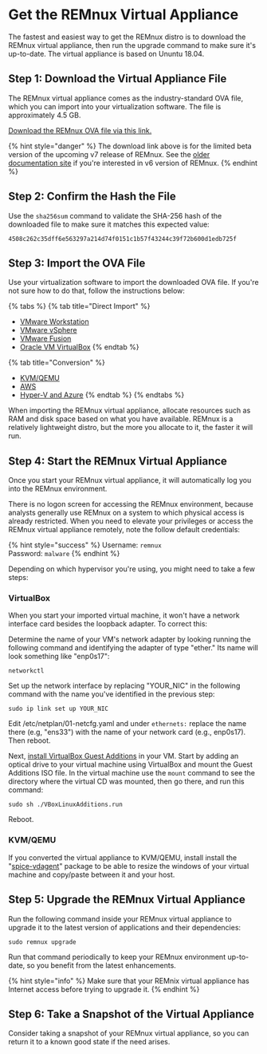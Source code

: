 # Get the REMnux Virtual Appliance

The fastest and easiest way to get the REMnux distro is to download the REMnux virtual appliance, then run the upgrade command to make sure it's up-to-date. The virtual appliance is based on Ununtu 18.04.

## Step 1: Download the Virtual Appliance File <a id="download-virtual-appliance"></a>

The REMnux virtual appliance comes as the industry-standard OVA file, which you can import into your virtualization software. The file is approximately 4.5 GB.

[Download the REMnux OVA file via this link.](https://app.box.com/s/iz2z83tuvgyzkw3fjviphogafbu81gvs)

{% hint style="danger" %}
The download link above is for the limited beta version of the upcoming v7 release of REMnux. See the [older documentation site](https://REMnux.org/docs) if you're interested in v6 version of REMnux.
{% endhint %}

## Step 2: Confirm the Hash the File <a id="confirm-hash"></a>

Use the `sha256sum` command to validate the SHA-256 hash of the downloaded file to make sure it matches this expected value:

```text
4508c262c35dff6e563297a214d74f0151c1b57f43244c39f72b600d1edb725f
```

## Step 3: Import the OVA File <a id="import-ova-file"></a>

Use your virtualization software to import the downloaded OVA file. If you're not sure how to do that, follow the instructions below:

{% tabs %}
{% tab title="Direct Import" %}
* [VMware Workstation](https://docs.vmware.com/en/VMware-Workstation-Pro/15.0/com.vmware.ws.using.doc/GUID-DDCBE9C0-0EC9-4D09-8042-18436DA62F7A.html?hWord=N4IghgNiBcIJYFsAOB7ATgFwAQoG5hAF8g)
* [VMware vSphere](https://docs.vmware.com/en/VMware-vSphere/7.0/com.vmware.vsphere.vm_admin.doc/GUID-17BEDA21-43F6-41F4-8FB2-E01D275FE9B4.html)
* [VMware Fusion](https://docs.vmware.com/en/VMware-Fusion/11/com.vmware.fusion.using.doc/GUID-275EF202-CF74-43BF-A9E9-351488E16030.html)
* [Oracle VM VirtualBox](https://docs.oracle.com/cd/E26217_01/E26796/html/qs-import-vm.html)
{% endtab %}

{% tab title="Conversion" %}
* [KVM/QEMU](https://blog.ricosharp.com/posts/2019/Converting-ova-file-to-qcow2)
* [AWS](https://docs.aws.amazon.com/vm-import/latest/userguide/vmimport-image-import.html)
* [Hyper-V and Azure](https://docs.microsoft.com/en-us/previous-versions/windows/it-pro/windows-server-2012-R2-and-2012/dn873998%28v=ws.11%29?redirectedfrom=MSDN)
{% endtab %}
{% endtabs %}

When importing the REMnux virtual appliance, allocate resources such as RAM and disk space based on what you have available. REMnux is a relatively lightweight distro, but the more you allocate to it, the faster it will run.

## Step 4: Start the REMnux Virtual Appliance

Once you start your REMnux virtual appliance, it will automatically log you into the REMnux environment.

There is no logon screen for accessing the REMnux environment, because analysts generally use REMnux on a system to which physical access is already restricted. When you need to elevate your privileges or access the REMnux virtual appliance remotely, note the follow default credentials:

{% hint style="success" %}
Username: `remnux`  
Password: `malware`
{% endhint %}

Depending on which hypervisor you're using, you might need to take a few steps:

### VirtualBox

When you start your imported virtual machine, it won't have a network interface card besides the loopback adapter. To correct this:

Determine the name of your VM's network adapter by looking running the following command and identifying the adapter of type "ether." Its name will look something like "enp0s17":

```text
networkctl
```

Set up the network interface by replacing "YOUR\_NIC" in the following command with the name you've identified in the previous step:

```text
sudo ip link set up YOUR_NIC
```

Edit /etc/netplan/01-netcfg.yaml and under `ethernets:` replace the name there \(e.g, "ens33"\) with the name of your network card \(e.g., enp0s17\). Then reboot.

Next, [install VirtualBox Guest Additions](https://linuxize.com/post/how-to-install-virtualbox-guest-additions-in-ubuntu/) in your VM. Start by adding an optical drive to your virtual machine using VirtualBox and mount the Guest Additions ISO file. In the virtual machine use the `mount` command to see the directory where the virtual CD was mounted, then go there, and run this command:

```text
sudo sh ./VBoxLinuxAdditions.run
```

Reboot.

### KVM/QEMU

If you converted the virtual appliance to KVM/QEMU, install install the "[spice-vdagent](http://manpages.ubuntu.com/manpages/cosmic/man1/spice-vdagent.1.html)" package to be able to resize the windows of your virtual machine and copy/paste between it and your host.

## Step 5: Upgrade the REMnux Virtual Appliance <a id="upgrade-remnux"></a>

Run the following command inside your REMnux virtual appliance to upgrade it to the latest version of applications and their dependencies:

```text
sudo remnux upgrade
```

Run that command periodically to keep your REMnux environment up-to-date, so you benefit from the latest enhancements.

{% hint style="info" %}
Make sure that your REMnix virtual appliance has Internet access before trying to upgrade it.
{% endhint %}

## Step 6: Take a Snapshot of the Virtual Appliance <a id="take-snapshot"></a>

Consider taking a snapshot of your REMnux virtual appliance, so you can return it to a known good state if the need arises.

